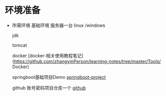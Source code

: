 # 环境准备

- 所需环境
    基础环境 服务器一台 linux /windows
    
    jdk
    
    tomcat
    
    docker
    [docker-相关使用教程笔记](https://github.com/zhangymPerson/learning-notes/tree/master/Tools/
    Docker)
    
    springboot基础项目Demo
    [springboot-project](https://github.com/zhangymPerson/springboot-learing)

    github 账号密码项目仓库一个
    [github](https://github.com)